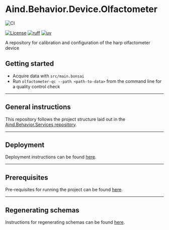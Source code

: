 # Aind.Behavior.Device.Olfactometer
![CI](https://github.com/AllenNeuralDynamics/Aind.Behavior.Device.Olfactometer/actions/workflows/ci.yml/badge.svg)
<!-- [![PyPI - Version](https://img.shields.io/pypi/v/aind-behavior-vr-foraging)](https://pypi.org/project/aind-behavior-vr-foraging/) -->
[![License](https://img.shields.io/badge/license-MIT-brightgreen)](LICENSE)
[![ruff](https://img.shields.io/endpoint?url=https://raw.githubusercontent.com/astral-sh/ruff/main/assets/badge/v2.json)](https://github.com/astral-sh/ruff)
[![uv](https://img.shields.io/endpoint?url=https://raw.githubusercontent.com/astral-sh/uv/main/assets/badge/v0.json)](https://github.com/astral-sh/uv)

A repository for calibration and configuration of the harp olfactometer device


## Getting started

- Acquire data with `src/main.bonsai`
- Run `olfactometer-qc --path <path-to-data>` from the command line for a quality control check

---

## General instructions

This repository follows the project structure laid out in the [Aind.Behavior.Services repository](https://github.com/AllenNeuralDynamics/Aind.Behavior.Services).

---

## Deployment

Deployment instructions can be found [here](https://github.com/AllenNeuralDynamics/Aind.Behavior.Services?tab=readme-ov-file#deployment).

---

## Prerequisites

Pre-requisites for running the project can be found [here](https://github.com/AllenNeuralDynamics/Aind.Behavior.Services?tab=readme-ov-file#prerequisites).

---

## Regenerating schemas

Instructions for regenerating schemas can be found [here](https://github.com/AllenNeuralDynamics/Aind.Behavior.Services?tab=readme-ov-file#regenerating-schemas).